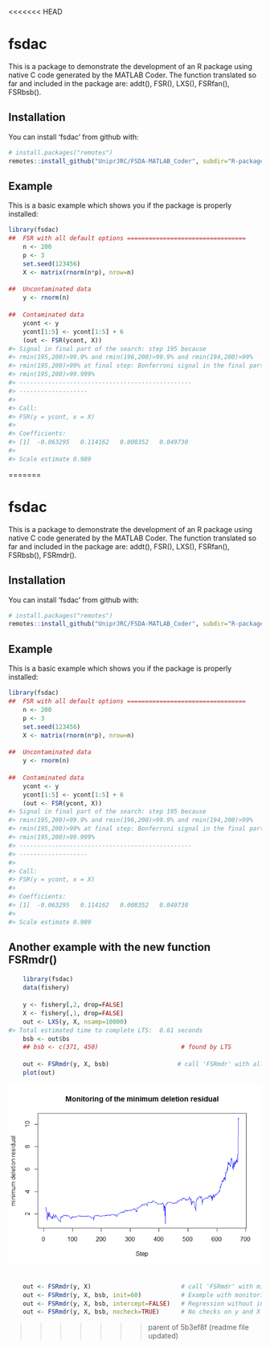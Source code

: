 <<<<<<< HEAD

<!-- README.md is generated from README.Rmd. Please edit that file -->

# fsdac

This is a package to demonstrate the development of an R package using
native C code generated by the MATLAB Coder. The function translated so
far and included in the package are: addt(), FSR(), LXS(), FSRfan(),
FSRbsb().

## Installation

You can install ‘fsdac’ from github with:

``` r
# install.packages("remotes")
remotes::install_github("UniprJRC/FSDA-MATLAB_Coder", subdir="R-package")
```

## Example

This is a basic example which shows you if the package is properly
installed:

``` r
library(fsdac)
##  FSR with all default options =================================
    n <- 200
    p <- 3
    set.seed(123456)
    X <- matrix(rnorm(n*p), nrow=n)

##  Uncontaminated data
    y <- rnorm(n)

##  Contaminated data
    ycont <- y
    ycont[1:5] <- ycont[1:5] + 6
    (out <- FSR(ycont, X))
#> Signal in final part of the search: step 195 because
#> rmin(195,200)>99.9% and rmin(196,200)>99.9% and rmin(194,200)>99%
#> rmin(195,200)>99% at final step: Bonferroni signal in the final part of the search.
#> rmin(195,200)>99.999%
#> ------------------------------------------------
#> -------------------
#> 
#> Call:
#> FSR(y = ycont, x = X)
#> 
#> Coefficients:
#> [1]  -0.063295   0.114162   0.008352   0.049730
#> 
#> Scale estimate 0.989
```
=======

<!-- README.md is generated from README.Rmd. Please edit that file -->

# fsdac

This is a package to demonstrate the development of an R package using
native C code generated by the MATLAB Coder. The function translated so
far and included in the package are: addt(), FSR(), LXS(), FSRfan(),
FSRbsb(), FSRmdr().

## Installation

You can install ‘fsdac’ from github with:

``` r
# install.packages("remotes")
remotes::install_github("UniprJRC/FSDA-MATLAB_Coder", subdir="R-package")
```

## Example

This is a basic example which shows you if the package is properly
installed:

``` r
library(fsdac)
##  FSR with all default options =================================
    n <- 200
    p <- 3
    set.seed(123456)
    X <- matrix(rnorm(n*p), nrow=n)

##  Uncontaminated data
    y <- rnorm(n)

##  Contaminated data
    ycont <- y
    ycont[1:5] <- ycont[1:5] + 6
    (out <- FSR(ycont, X))
#> Signal in final part of the search: step 195 because
#> rmin(195,200)>99.9% and rmin(196,200)>99.9% and rmin(194,200)>99%
#> rmin(195,200)>99% at final step: Bonferroni signal in the final part of the search.
#> rmin(195,200)>99.999%
#> ------------------------------------------------
#> -------------------
#> 
#> Call:
#> FSR(y = ycont, x = X)
#> 
#> Coefficients:
#> [1]  -0.063295   0.114162   0.008352   0.049730
#> 
#> Scale estimate 0.989
```

## Another example with the new function FSRmdr()

``` r
    library(fsdac)
    data(fishery)

    y <- fishery[,2, drop=FALSE]
    X <- fishery[,1, drop=FALSE]
    out <- LXS(y, X, nsamp=10000)
#> Total estimated time to complete LTS:  0.61 seconds
    bsb <- out$bs
    ## bsb <- c(371, 450)                       # found by LTS

    out <- FSRmdr(y, X, bsb)                   # call 'FSRmdr' with all default parameters
    plot(out)
```

![](README-example2-1.png)<!-- -->

``` r

    out <- FSRmdr(y, X)                         # call 'FSRmdr' with missing bsb - will start from random p-sample
    out <- FSRmdr(y, X, bsb, init=60)           # Example with monitoring from step 60.
    out <- FSRmdr(y, X, bsb, intercept=FALSE)   # Regression without intercept
    out <- FSRmdr(y, X, bsb, nocheck=TRUE)      # No checks on y and X (and no intercept)
```
>>>>>>> parent of 5b3ef8f (readme file updated)
